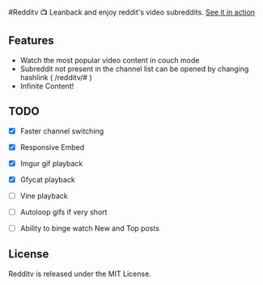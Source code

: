 #Redditv :tv:
Leanback and enjoy reddit's video subreddits. [See it in action](https://avinayak.github.io/redditv/)

Features
--------

* Watch the most popular video content in couch mode
* Subreddit not present in the channel list can be opened by changing hashlink ( /redditv/#<SubredditName> )
* Infinite Content!


TODO
----

 - [x] Faster channel switching
 - [x] Responsive Embed
 - [x] Imgur gif playback
 - [x] Gfycat playback
 - [ ] Vine playback
 - [ ] Autoloop gifs if very short
 - [ ] Ability to binge watch New and Top posts


License
-------

Redditv is released under the MIT License.



